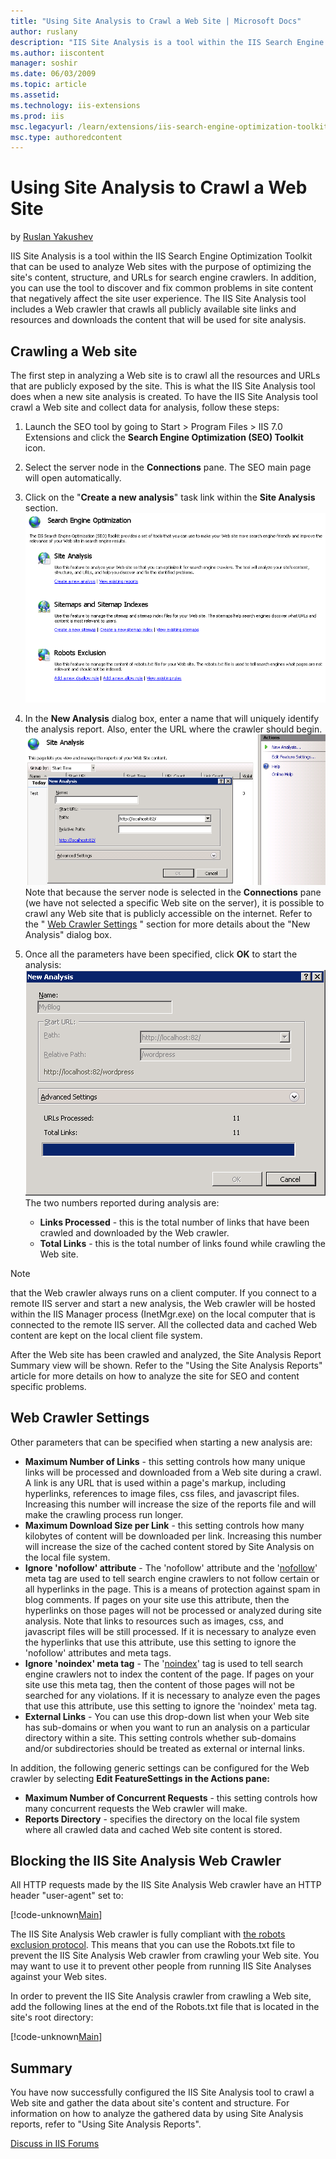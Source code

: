 ```yaml
---
title: "Using Site Analysis to Crawl a Web Site | Microsoft Docs"
author: ruslany
description: "IIS Site Analysis is a tool within the IIS Search Engine Optimization Toolkit that can be used to analyze Web sites with the purpose of optimizing the site's..."
ms.author: iiscontent
manager: soshir
ms.date: 06/03/2009
ms.topic: article
ms.assetid: 
ms.technology: iis-extensions
ms.prod: iis
msc.legacyurl: /learn/extensions/iis-search-engine-optimization-toolkit/using-site-analysis-to-crawl-a-web-site
msc.type: authoredcontent
---
```

Using Site Analysis to Crawl a Web Site
====================
by [Ruslan Yakushev](https://github.com/ruslany)

IIS Site Analysis is a tool within the IIS Search Engine Optimization Toolkit that can be used to analyze Web sites with the purpose of optimizing the site's content, structure, and URLs for search engine crawlers. In addition, you can use the tool to discover and fix common problems in site content that negatively affect the site user experience. The IIS Site Analysis tool includes a Web crawler that crawls all publicly available site links and resources and downloads the content that will be used for site analysis.

## Crawling a Web site

The first step in analyzing a Web site is to crawl all the resources and URLs that are publicly exposed by the site. This is what the IIS Site Analysis tool does when a new site analysis is created. To have the IIS Site Analysis tool crawl a Web site and collect data for analysis, follow these steps:

1. Launch the SEO tool by going to Start &gt; Program Files &gt; IIS 7.0 Extensions and click the **Search Engine Optimization (SEO) Toolkit** icon.
2. Select the server node in the **Connections** pane. The SEO main page will open automatically.
3. Click on the "**Create a new analysis**" task link within the **Site Analysis** section.  
    [![](using-site-analysis-to-crawl-a-web-site/_static/image4.png)](using-site-analysis-to-crawl-a-web-site/_static/image3.png)
4. In the **New Analysis** dialog box, enter a name that will uniquely identify the analysis report. Also, enter the URL where the crawler should begin.  
    [![](using-site-analysis-to-crawl-a-web-site/_static/image6.png)](using-site-analysis-to-crawl-a-web-site/_static/image5.png)  
 Note that because the server node is selected in the     **Connections**  pane (we have not selected a specific Web site on the server), it is possible to crawl any Web site that is publicly accessible on the internet. Refer to the "    [Web Crawler Settings](using-site-analysis-to-crawl-a-web-site.md#Web_Crawler_Settings_) " section for more details about the "New Analysis" dialog box.
5. Once all the parameters have been specified, click **OK** to start the analysis:  
    [![](using-site-analysis-to-crawl-a-web-site/_static/image8.png)](using-site-analysis-to-crawl-a-web-site/_static/image7.png)  
 The two numbers reported during analysis are:  

    - **Links Processed** - this is the total number of links that have been crawled and downloaded by the Web crawler.
    - **Total Links** - this is the total number of links found while crawling the Web site.

> [!NOTE]
> that the Web crawler always runs on a client computer. If you connect to a remote IIS server and start a new analysis, the Web crawler will be hosted within the IIS Manager process (InetMgr.exe) on the local computer that is connected to the remote IIS server. All the collected data and cached Web content are kept on the local client file system.

After the Web site has been crawled and analyzed, the Site Analysis Report Summary view will be shown. Refer to the "Using the Site Analysis Reports" article for more details on how to analyze the site for SEO and content specific problems.

<a id="Web_Crawler_Settings_"></a>

## Web Crawler Settings

Other parameters that can be specified when starting a new analysis are: 

- **Maximum Number of Links** - this setting controls how many unique links will be processed and downloaded from a Web site during a crawl. A link is any URL that is used within a page's markup, including hyperlinks, references to image files, css files, and javascript files. Increasing this number will increase the size of the reports file and will make the crawling process run longer.
- **Maximum Download Size per Link** - this setting controls how many kilobytes of content will be downloaded per link. Increasing this number will increase the size of the cached content stored by Site Analysis on the local file system.
- **Ignore 'nofollow' attribute** - The 'nofollow' attribute and the '[nofollow](http://www.robotstxt.org/meta.html)' meta tag are used to tell search engine crawlers to not follow certain or all hyperlinks in the page. This is a means of protection against spam in blog comments. If pages on your site use this attribute, then the hyperlinks on those pages will not be processed or analyzed during site analysis. Note that links to resources such as images, css, and javascript files will be still processed. If it is necessary to analyze even the hyperlinks that use this attribute, use this setting to ignore the 'nofollow' attributes and meta tags.
- **Ignore 'noindex' meta tag** - The '[noindex](http://www.robotstxt.org/meta.html)' tag is used to tell search engine crawlers not to index the content of the page. If pages on your site use this meta tag, then the content of those pages will not be searched for any violations. If it is necessary to analyze even the pages that use this attribute, use this setting to ignore the 'noindex' meta tag.
- **External Links** - You can use this drop-down list when your Web site has sub-domains or when you want to run an analysis on a particular directory within a site. This setting controls whether sub-domains and/or subdirectories should be treated as external or internal links.

In addition, the following generic settings can be configured for the Web crawler by selecting **Edit FeatureSettings in the Actions pane:** 

- **Maximum Number of Concurrent Requests** - this setting controls how many concurrent requests the Web crawler will make.
- **Reports Directory** - specifies the directory on the local file system where all crawled data and cached Web site content is stored.

## Blocking the IIS Site Analysis Web Crawler

All HTTP requests made by the IIS Site Analysis Web crawler have an HTTP header "user-agent" set to:


[!code-unknown[Main](using-site-analysis-to-crawl-a-web-site/samples/sample-127350-1.unknown)]


The IIS Site Analysis Web crawler is fully compliant with [the robots exclusion protocol](http://www.robotstxt.org/robotstxt.html). This means that you can use the Robots.txt file to prevent the IIS Site Analysis Web crawler from crawling your Web site. You may want to use it to prevent other people from running IIS Site Analyses against your Web sites.

In order to prevent the IIS Site Analysis crawler from crawling a Web site, add the following lines at the end of the Robots.txt file that is located in the site's root directory:


[!code-unknown[Main](using-site-analysis-to-crawl-a-web-site/samples/sample-127350-2.unknown)]


## Summary

You have now successfully configured the IIS Site Analysis tool to crawl a Web site and gather the data about site's content and structure. For information on how to analyze the gathered data by using Site Analysis reports, refer to "Using Site Analysis Reports".
  
  
[Discuss in IIS Forums](https://forums.iis.net/1162.aspx)